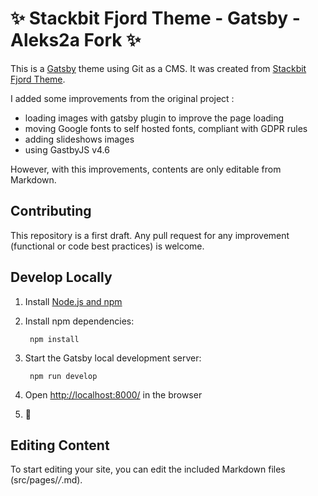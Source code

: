 # ✨ Stackbit Fjord Theme - Gatsby - Aleks2a Fork ✨


This is a [Gatsby](https://gatsbyjs.com) theme using Git as a CMS. It was created from [Stackbit Fjord Theme](https://github.com/stackbit-themes/fjord-gatsby).

I added some improvements from the original project :
* loading images with gatsby plugin to improve the page loading
* moving Google fonts to self hosted fonts, compliant with GDPR rules
* adding slideshows images
* using GastbyJS v4.6

However, with this improvements, contents are only editable from Markdown.

## Contributing

This repository is a first draft. Any pull request for any improvement (functional or code best practices) is welcome.

## Develop Locally

1. Install [Node.js and npm](https://nodejs.org/en/)

1. Install npm dependencies:

        npm install



1. Start the Gatsby local development server:

        npm run develop

1. Open [http://localhost:8000/](http://localhost:8000/) in the browser

1. 🎉

## Editing Content

To start editing your site, you can edit the included Markdown files (src/pages/*/*.md).
